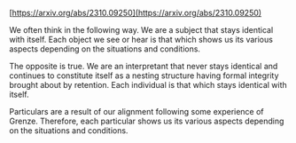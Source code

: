 [https://arxiv.org/abs/2310.09250](https://arxiv.org/abs/2310.09250)

We often think in the following way. We are a subject that stays identical with itself. Each object we see or hear is that which shows us its various aspects depending on the situations and conditions.

The opposite is true. We are an interpretant that never stays identical and continues to constitute itself as a nesting structure having formal integrity brought about by retention. Each individual is that which stays identical with itself. 

Particulars are a result of our alignment following some experience of Grenze. Therefore, each particular shows us its various aspects depending on the situations and conditions.
